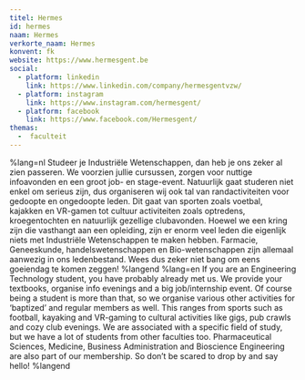 ```yaml
---
titel: Hermes
id: hermes
naam: Hermes
verkorte_naam: Hermes
konvent: fk
website: https://www.hermesgent.be
social: 
  - platform: linkedin
    link: https://www.linkedin.com/company/hermesgentvzw/
  - platform: instagram
    link: https://www.instagram.com/hermesgent/
  - platform: facebook
    link: https://www.facebook.com/Hermesgent/
themas:
  -  faculteit
---
```


%lang=nl Studeer je Industriële Wetenschappen, dan heb je ons zeker al zien passeren. We voorzien jullie cursussen, zorgen voor nuttige infoavonden en een groot job- en stage-event.
Natuurlijk gaat studeren niet enkel om serieus zijn, dus organiseren wij ook tal van randactiviteiten voor gedoopte en ongedoopte leden. Dit gaat van sporten zoals voetbal, kajakken en VR-gamen tot cultuur activiteiten zoals optredens, kroegentochten en natuurlijk gezellige clubavonden.
Hoewel we een kring zijn die vasthangt aan een opleiding, zijn er enorm veel leden die eigenlijk niets met Industriële Wetenschappen te maken hebben. Farmacie, Geneeskunde, handelswetenschappen en Bio-wetenschappen zijn allemaal aanwezig in ons ledenbestand. Wees dus zeker niet bang om eens goeiendag te komen zeggen! %langend %lang=en If you are an Engineering Technology student, you have probably already met us. We provide your textbooks, organise info evenings and a big job/internship event. Of course being a student is more than that, so we organise various other activities for ‘baptized’ and regular members as well. This ranges from sports such as football, kayaking and VR-gaming to cultural activities like gigs, pub crawls and cozy club evenings. We are associated with a specific field of study, but we have a lot of students from other faculties too. Pharmaceutical Sciences, Medicine, Business Administration and Bioscience Engineering are also part of our membership. So don’t be scared to drop by and say hello! %langend
